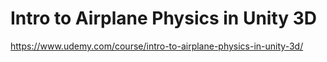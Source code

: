 # Intro to Airplane Physics in Unity 3D

https://www.udemy.com/course/intro-to-airplane-physics-in-unity-3d/
